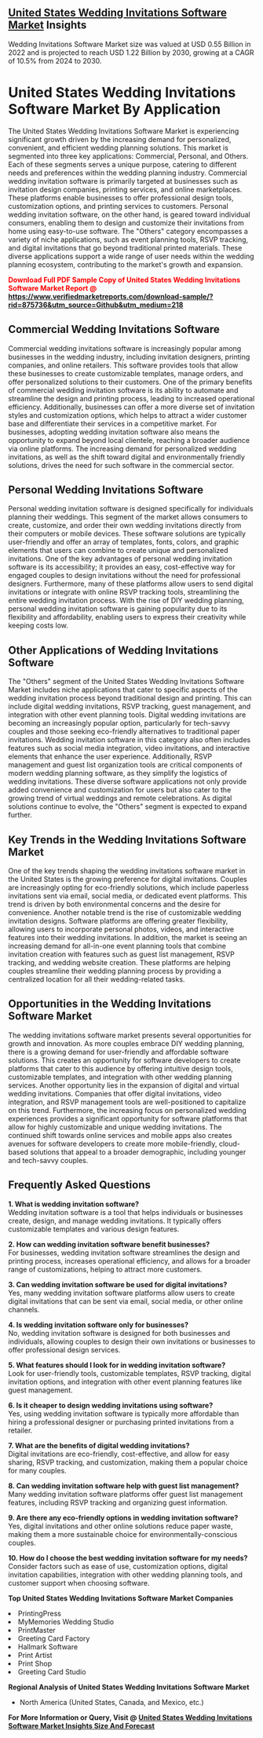 <h2><a href="https://www.verifiedmarketreports.com/download-sample/?rid=875736&amp;utm_source=Github&amp;utm_medium=218" target="_blank">United States Wedding Invitations Software Market</a> Insights</h2><p>Wedding Invitations Software Market size was valued at USD 0.55 Billion in 2022 and is projected to reach USD 1.22 Billion by 2030, growing at a CAGR of 10.5% from 2024 to 2030.</p><p><div> <h1>United States Wedding Invitations Software Market By Application</h1> <p>The United States Wedding Invitations Software Market is experiencing significant growth driven by the increasing demand for personalized, convenient, and efficient wedding planning solutions. This market is segmented into three key applications: Commercial, Personal, and Others. Each of these segments serves a unique purpose, catering to different needs and preferences within the wedding planning industry. Commercial wedding invitation software is primarily targeted at businesses such as invitation design companies, printing services, and online marketplaces. These platforms enable businesses to offer professional design tools, customization options, and printing services to customers. Personal wedding invitation software, on the other hand, is geared toward individual consumers, enabling them to design and customize their invitations from home using easy-to-use software. The "Others" category encompasses a variety of niche applications, such as event planning tools, RSVP tracking, and digital invitations that go beyond traditional printed materials. These diverse applications support a wide range of user needs within the wedding planning ecosystem, contributing to the market's growth and expansion. <br><strong><p><span class=""><span style="color: #ff0000;"><strong>Download Full PDF Sample Copy of United States Wedding Invitations Software Market Report</strong> @ </span><a href="https://www.verifiedmarketreports.com/download-sample/?rid=875736&amp;utm_source=Github&amp;utm_medium=218" target="_blank">https://www.verifiedmarketreports.com/download-sample/?rid=875736&amp;utm_source=Github&amp;utm_medium=218</a></span></p></strong></p> <h2>Commercial Wedding Invitations Software</h2> <p>Commercial wedding invitations software is increasingly popular among businesses in the wedding industry, including invitation designers, printing companies, and online retailers. This software provides tools that allow these businesses to create customizable templates, manage orders, and offer personalized solutions to their customers. One of the primary benefits of commercial wedding invitation software is its ability to automate and streamline the design and printing process, leading to increased operational efficiency. Additionally, businesses can offer a more diverse set of invitation styles and customization options, which helps to attract a wider customer base and differentiate their services in a competitive market. For businesses, adopting wedding invitation software also means the opportunity to expand beyond local clientele, reaching a broader audience via online platforms. The increasing demand for personalized wedding invitations, as well as the shift toward digital and environmentally friendly solutions, drives the need for such software in the commercial sector.</p> <h2>Personal Wedding Invitations Software</h2> <p>Personal wedding invitation software is designed specifically for individuals planning their weddings. This segment of the market allows consumers to create, customize, and order their own wedding invitations directly from their computers or mobile devices. These software solutions are typically user-friendly and offer an array of templates, fonts, colors, and graphic elements that users can combine to create unique and personalized invitations. One of the key advantages of personal wedding invitation software is its accessibility; it provides an easy, cost-effective way for engaged couples to design invitations without the need for professional designers. Furthermore, many of these platforms allow users to send digital invitations or integrate with online RSVP tracking tools, streamlining the entire wedding invitation process. With the rise of DIY wedding planning, personal wedding invitation software is gaining popularity due to its flexibility and affordability, enabling users to express their creativity while keeping costs low.</p> <h2>Other Applications of Wedding Invitations Software</h2> <p>The "Others" segment of the United States Wedding Invitations Software Market includes niche applications that cater to specific aspects of the wedding invitation process beyond traditional design and printing. This can include digital wedding invitations, RSVP tracking, guest management, and integration with other event planning tools. Digital wedding invitations are becoming an increasingly popular option, particularly for tech-savvy couples and those seeking eco-friendly alternatives to traditional paper invitations. Wedding invitation software in this category also often includes features such as social media integration, video invitations, and interactive elements that enhance the user experience. Additionally, RSVP management and guest list organization tools are critical components of modern wedding planning software, as they simplify the logistics of wedding invitations. These diverse software applications not only provide added convenience and customization for users but also cater to the growing trend of virtual weddings and remote celebrations. As digital solutions continue to evolve, the "Others" segment is expected to expand further.</p> <h2>Key Trends in the Wedding Invitations Software Market</h2> <p>One of the key trends shaping the wedding invitations software market in the United States is the growing preference for digital invitations. Couples are increasingly opting for eco-friendly solutions, which include paperless invitations sent via email, social media, or dedicated event platforms. This trend is driven by both environmental concerns and the desire for convenience. Another notable trend is the rise of customizable wedding invitation designs. Software platforms are offering greater flexibility, allowing users to incorporate personal photos, videos, and interactive features into their wedding invitations. In addition, the market is seeing an increasing demand for all-in-one event planning tools that combine invitation creation with features such as guest list management, RSVP tracking, and wedding website creation. These platforms are helping couples streamline their wedding planning process by providing a centralized location for all their wedding-related tasks.</p> <h2>Opportunities in the Wedding Invitations Software Market</h2> <p>The wedding invitations software market presents several opportunities for growth and innovation. As more couples embrace DIY wedding planning, there is a growing demand for user-friendly and affordable software solutions. This creates an opportunity for software developers to create platforms that cater to this audience by offering intuitive design tools, customizable templates, and integration with other wedding planning services. Another opportunity lies in the expansion of digital and virtual wedding invitations. Companies that offer digital invitations, video integration, and RSVP management tools are well-positioned to capitalize on this trend. Furthermore, the increasing focus on personalized wedding experiences provides a significant opportunity for software platforms that allow for highly customizable and unique wedding invitations. The continued shift towards online services and mobile apps also creates avenues for software developers to create more mobile-friendly, cloud-based solutions that appeal to a broader demographic, including younger and tech-savvy couples.</p> <h2>Frequently Asked Questions</h2> <p><strong>1. What is wedding invitation software?</strong><br>Wedding invitation software is a tool that helps individuals or businesses create, design, and manage wedding invitations. It typically offers customizable templates and various design features.</p> <p><strong>2. How can wedding invitation software benefit businesses?</strong><br>For businesses, wedding invitation software streamlines the design and printing process, increases operational efficiency, and allows for a broader range of customizations, helping to attract more customers.</p> <p><strong>3. Can wedding invitation software be used for digital invitations?</strong><br>Yes, many wedding invitation software platforms allow users to create digital invitations that can be sent via email, social media, or other online channels.</p> <p><strong>4. Is wedding invitation software only for businesses?</strong><br>No, wedding invitation software is designed for both businesses and individuals, allowing couples to design their own invitations or businesses to offer professional design services.</p> <p><strong>5. What features should I look for in wedding invitation software?</strong><br>Look for user-friendly tools, customizable templates, RSVP tracking, digital invitation options, and integration with other event planning features like guest management.</p> <p><strong>6. Is it cheaper to design wedding invitations using software?</strong><br>Yes, using wedding invitation software is typically more affordable than hiring a professional designer or purchasing printed invitations from a retailer.</p> <p><strong>7. What are the benefits of digital wedding invitations?</strong><br>Digital invitations are eco-friendly, cost-effective, and allow for easy sharing, RSVP tracking, and customization, making them a popular choice for many couples.</p> <p><strong>8. Can wedding invitation software help with guest list management?</strong><br>Many wedding invitation software platforms offer guest list management features, including RSVP tracking and organizing guest information.</p> <p><strong>9. Are there any eco-friendly options in wedding invitation software?</strong><br>Yes, digital invitations and other online solutions reduce paper waste, making them a more sustainable choice for environmentally-conscious couples.</p> <p><strong>10. How do I choose the best wedding invitation software for my needs?</strong><br>Consider factors such as ease of use, customization options, digital invitation capabilities, integration with other wedding planning tools, and customer support when choosing software.</p> </div></p><p><strong>Top United States Wedding Invitations Software Market Companies</strong></p><div data-test-id=""><p><li>PrintingPress</li><li> MyMemories Wedding Studio</li><li> PrintMaster</li><li> Greeting Card Factory</li><li> Hallmark Software</li><li> Print Artist</li><li> Print Shop</li><li> Greeting Card Studio</li></p><div><strong>Regional Analysis of&nbsp;United States Wedding Invitations Software Market</strong></div><ul><li dir="ltr"><p dir="ltr">North America&nbsp;(United States, Canada, and Mexico, etc.)</p></li></ul><p><strong>For More Information or Query, Visit @&nbsp;</strong><strong><a href="https://www.verifiedmarketreports.com/product/wedding-invitations-software-market/?utm_source=Github&amp;utm_medium=218" target="_blank">United States Wedding Invitations Software Market Insights Size And Forecast</a></strong></p></div>
